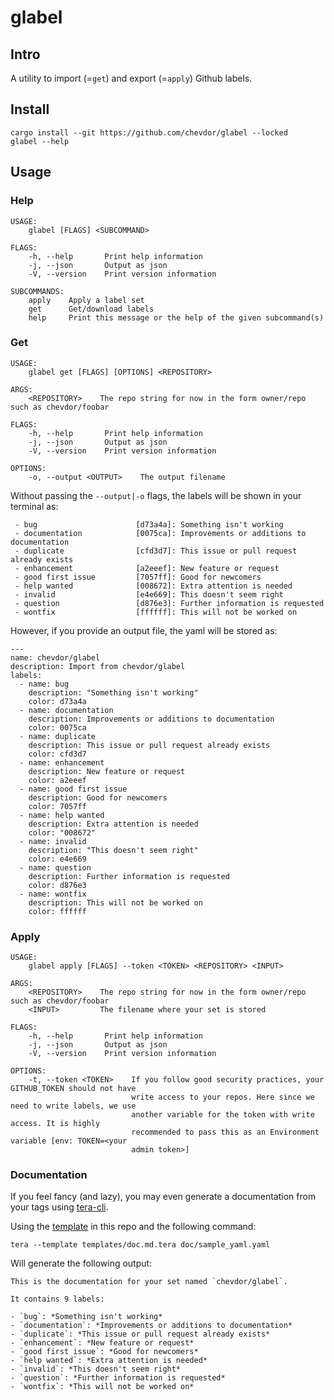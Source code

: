 # glabel

## Intro

A utility to import (=`get`) and export (=`apply`) Github labels.

## Install

    cargo install --git https://github.com/chevdor/glabel --locked
    glabel --help

## Usage

### Help

    USAGE:
        glabel [FLAGS] <SUBCOMMAND>

    FLAGS:
        -h, --help       Print help information
        -j, --json       Output as json
        -V, --version    Print version information

    SUBCOMMANDS:
        apply    Apply a label set
        get      Get/download labels
        help     Print this message or the help of the given subcommand(s)

### Get

    USAGE:
        glabel get [FLAGS] [OPTIONS] <REPOSITORY>

    ARGS:
        <REPOSITORY>    The repo string for now in the form owner/repo such as chevdor/foobar

    FLAGS:
        -h, --help       Print help information
        -j, --json       Output as json
        -V, --version    Print version information

    OPTIONS:
        -o, --output <OUTPUT>    The output filename

Without passing the `--output|-o` flags, the labels will be shown in your terminal as:

     - bug                      [d73a4a]: Something isn't working
     - documentation            [0075ca]: Improvements or additions to documentation
     - duplicate                [cfd3d7]: This issue or pull request already exists
     - enhancement              [a2eeef]: New feature or request
     - good first issue         [7057ff]: Good for newcomers
     - help wanted              [008672]: Extra attention is needed
     - invalid                  [e4e669]: This doesn't seem right
     - question                 [d876e3]: Further information is requested
     - wontfix                  [ffffff]: This will not be worked on

However, if you provide an output file, the yaml will be stored as:

    ---
    name: chevdor/glabel
    description: Import from chevdor/glabel
    labels:
      - name: bug
        description: "Something isn't working"
        color: d73a4a
      - name: documentation
        description: Improvements or additions to documentation
        color: 0075ca
      - name: duplicate
        description: This issue or pull request already exists
        color: cfd3d7
      - name: enhancement
        description: New feature or request
        color: a2eeef
      - name: good first issue
        description: Good for newcomers
        color: 7057ff
      - name: help wanted
        description: Extra attention is needed
        color: "008672"
      - name: invalid
        description: "This doesn't seem right"
        color: e4e669
      - name: question
        description: Further information is requested
        color: d876e3
      - name: wontfix
        description: This will not be worked on
        color: ffffff

### Apply

    USAGE:
        glabel apply [FLAGS] --token <TOKEN> <REPOSITORY> <INPUT>

    ARGS:
        <REPOSITORY>    The repo string for now in the form owner/repo such as chevdor/foobar
        <INPUT>         The filename where your set is stored

    FLAGS:
        -h, --help       Print help information
        -j, --json       Output as json
        -V, --version    Print version information

    OPTIONS:
        -t, --token <TOKEN>    If you follow good security practices, your GITHUB_TOKEN should not have
                               write access to your repos. Here since we need to write labels, we use
                               another variable for the token with write access. It is highly
                               recommended to pass this as an Environment variable [env: TOKEN=<your
                               admin token>]

### Documentation

If you feel fancy (and lazy), you may even generate a documentation from your tags using [tera-cli](https://github.com/chevdor/tera-cli).

Using the [template](templates/doc.md.tera) in this repo and the following command:

    tera --template templates/doc.md.tera doc/sample_yaml.yaml

Will generate the following output:

    This is the documentation for your set named `chevdor/glabel`.

    It contains 9 labels:

    - `bug`: *Something isn't working*
    - `documentation`: *Improvements or additions to documentation*
    - `duplicate`: *This issue or pull request already exists*
    - `enhancement`: *New feature or request*
    - `good first issue`: *Good for newcomers*
    - `help wanted`: *Extra attention is needed*
    - `invalid`: *This doesn't seem right*
    - `question`: *Further information is requested*
    - `wontfix`: *This will not be worked on*

